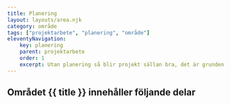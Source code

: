```yaml
---
title: Planering
layout: layouts/area.njk
category: område
tags: ["projektarbete", "planering", "område"]
eleventyNavigation:
    key: planering
    parent: projektarbete
    order: 1
    excerpt: Utan planering så blir projekt sällan bra, det är grunden och en förutsättning för arbetet
---
```

## Området {{ title }} innehåller följande delar
